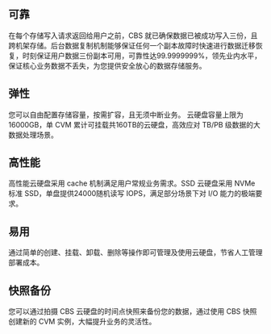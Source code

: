 ## 可靠
在每个存储写入请求返回给用户之前，CBS 就已确保数据已被成功写入三份，且跨机架存储。后台数据复制机制能够保证任何一个副本故障时快速进行数据迁移恢复，时刻保证用户数据三份副本可用，可靠性达99.9999999%，领先业内水平，保证核心业务数据不丢失，为您提供安全放心的数据存储服务。

## 弹性

您可以自由配置存储容量，按需扩容，且无须中断业务。
云硬盘容量上限为16000GB，单 CVM 累计可挂载共160TB的云硬盘，高效应对 TB/PB 级数据的大数据处理场景。

## 高性能

高性能云硬盘采用 cache 机制满足用户常规业务需求。SSD 云硬盘采用 NVMe 标准 SSD，单盘提供24000随机读写 IOPS，满足部分场景下对 I/O 能力的极端要求。
				
## 易用
通过简单的创建、挂载、卸载、删除等操作即可管理及使用云硬盘，节省人工管理部署成本。

## 快照备份
您可以通过拍摄 CBS 云硬盘的时间点快照来备份您的数据，通过使用 CBS 快照创建新的 CVM 实例，大幅提升业务的灵活性。
